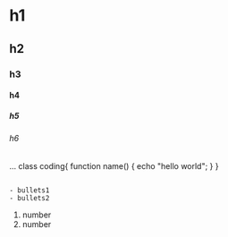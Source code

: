 # h1
## h2
### h3
#### h4
##### h5
###### h6
...
class coding{
    function name() {
        echo "hello world";
    }
}
```

- bullets1
- bullets2
```

1. number
2. number